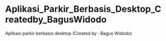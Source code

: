 # Aplikasi_Parkir_Berbasis_Desktop_Createdby_BagusWidodo
Aplikasi parkir berbasis desktop (Created by : Bagus Widodo)
